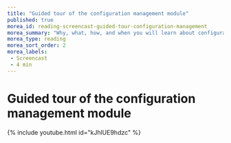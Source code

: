 ```yaml
---
title: "Guided tour of the configuration management module"
published: true
morea_id: reading-screencast-guided-tour-configuration-management
morea_summary: "Why, what, how, and when you will learn about configuration management"
morea_type: reading
morea_sort_order: 2
morea_labels:
 - Screencast
 - 4 min
---
```


# Guided tour of the configuration management module
{% include youtube.html id="kJhlUE9hdzc" %}
